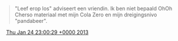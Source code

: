 > "Leef erop los" adviseert een vriendin\. Ik ben niet bepaald OhOh Cherso materiaal met mijn Cola Zero en mijn dreigingsnivo "pandabeer"\.

<img src="../../media/tweet.ico" width="12" /> [Thu Jan 24 23:00:29 +0000 2013](https://twitter.com/DromerDenker/status/294580461613764608)